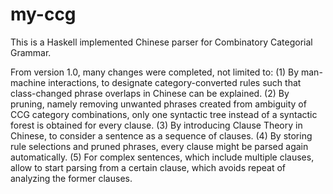 # my-ccg
This is a Haskell implemented Chinese parser for Combinatory Categorial Grammar.

From version 1.0, many changes were completed, not limited to:
(1) By man-machine interactions, to designate category-converted rules such that class-changed phrase overlaps in Chinese can be  explained. 
(2) By pruning, namely removing unwanted phrases created from ambiguity of CCG category combinations, only one syntactic tree instead of a syntactic forest is obtained for every clause.
(3) By introducing Clause Theory in Chinese, to consider a sentence as a sequence of clauses.
(4) By storing rule selections and pruned phrases, every clause might be parsed again automatically.
(5) For complex sentences, which include multiple clauses, allow to start parsing from a certain clause, which avoids repeat of analyzing the former clauses.
